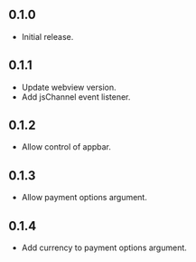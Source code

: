 ## 0.1.0

* Initial release.

## 0.1.1

* Update webview version.
* Add jsChannel event listener.

## 0.1.2

* Allow control of appbar.

## 0.1.3

* Allow payment options argument.

## 0.1.4

* Add currency to payment options argument.